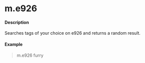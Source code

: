 # m.e926

#### Description

Searches tags of your choice on e926 and returns a random result.

#### Example

> m.e926 furry
